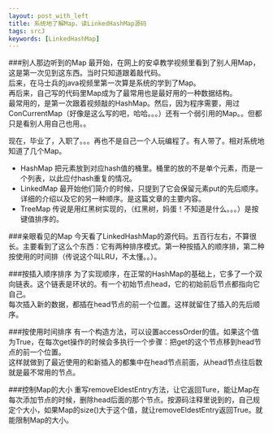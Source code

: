 ```yaml
---
layout: post_with_left
title: 系统地了解Map，读LinkedHashMap源码
tags: srcJ
keywords: [LinkedHashMap]
---
```

###别人那边听到的Map
最开始，在网上的安卓教学视频里看到了别人用Map，这是第一次见到这东西。当时只知道跟着敲代码。   
后来，在马士兵的java视频里第一次算是系统的学到了Map。    
再后来，自己写的代码里Map成为了最常用也是最好用的一种数据结构。   
最常用的，是第一次跟着视频敲的HashMap。然后，因为程序需要，用过ConCurrentMap（好像是这么写的吧，哈哈。。。）还有一个弱引用的Map。。但都只是看别人用自己也用。。


现在，毕业了，入职了。。。再也不是自己一个人玩编程了。有人带了。相对系统地知道了几个Map。

- HashMap 把元素放到对应hash值的桶里。桶里的放的不是单个元素，而是一个列表，以此应付hash重复的情况。    
- LinkedMap 最开始他们简介的时候，只提到了它会保留元素put的先后顺序。详细的介绍以及它的另一种顺序。是这篇文章的主要内容。    
- TreeMap 传说是用红黑树实现的，（红黑树，妈蛋！不知道是什么。。。）是按键值排序的。

###亲眼看见的Map
今天看了LinkedHashMap的源代码。五百行左右，不算很长。主要看到了这么个东西：它有两种排序模式。第一种按插入的顺序排，第二种按使用的时间排（传说这个叫LRU，不太懂。。）。

###按插入顺序排序
为了实现顺序，在正常的HashMap的基础上，它多了一个双向链表。这个链表是环状的。有一个初始节点head，它的初始前后节点都指向它自己。    
每次插入新的数据，都插在head节点的前一个位置。这样就留住了插入的先后顺序。    

###按使用时间排序
有一个构造方法，可以设置accessOrder的值。如果这个值为True，在每次get操作的时候会多执行一个步骤：把get的这个节点移到head节点的前一个位置。   
这样就做到了最近使用的和新插入的都集中在head节点前面，从head节点往后数就是最不常用的节点。   

###控制Map的大小
重写removeEldestEntry方法，让它返回Ture，能让Map在每次添加节点的时候，删除head后面的那个节点。按源码注释里说到的，自己规定个大小，如果Map的size()大于这个值，就让removeEldestEntry返回True。就能限制Map的大小。
